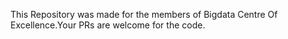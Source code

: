 This Repository was made for the members of Bigdata Centre Of Excellence.Your PRs are welcome for the code.
